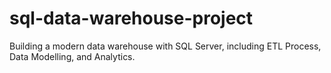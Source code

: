 # sql-data-warehouse-project
Building a modern data warehouse with SQL Server, including ETL Process, Data Modelling, and Analytics.
